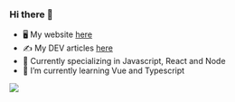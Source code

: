 ### Hi there 👋

- 🖥️ My website [here](https://sbeaury.github.io/)
- ✍️ My DEV articles [here](https://dev.to/sbeaury/)
- 🔭 Currently specializing in Javascript, React and Node
- 🌱 I’m currently learning Vue and Typescript

<img align="center" src="https://github-readme-stats.vercel.app/api/?username=sbeaury&theme=dark" />
